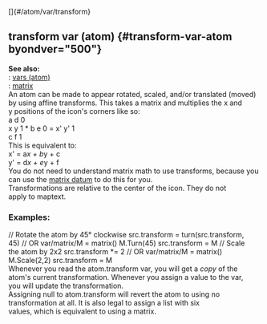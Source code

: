 []{#/atom/var/transform}    
## transform var (atom) {#transform-var-atom byondver="500"}    
**See also:**    
:   [vars (atom)](/ref/atom/var)    
:   [matrix](/ref/matrix)    
An atom can be made to appear rotated, scaled, and/or translated (moved)    
by using affine transforms. This takes a matrix and multiplies the x and    
y positions of the icon\'s corners like so:    
              a d 0    
    x y 1  *  b e 0  =  x' y' 1    
              c f 1    
This is equivalent to:    
    x' = a*x + b*y + c    
    y' = d*x + e*y + f    
You do not need to understand matrix math to use transforms, because you    
can use the [matrix datum](/ref/matrix) to do this for you.    
Transformations are relative to the center of the icon. They do not    
apply to maptext.    
### Examples:    
// Rotate the atom by 45° clockwise src.transform = turn(src.transform,    
45) // OR var/matrix/M = matrix() M.Turn(45) src.transform = M // Scale    
the atom by 2x2 src.transform \*= 2 // OR var/matrix/M = matrix()    
M.Scale(2,2) src.transform = M    
Whenever you read the atom.transform var, you will get a *copy* of the    
atom\'s current transformation. Whenever you assign a value to the var,    
you will update the transformation.    
Assigning null to atom.transform will revert the atom to using no    
transformation at all. It is also legal to assign a list with six    
values, which is equivalent to using a matrix.  
